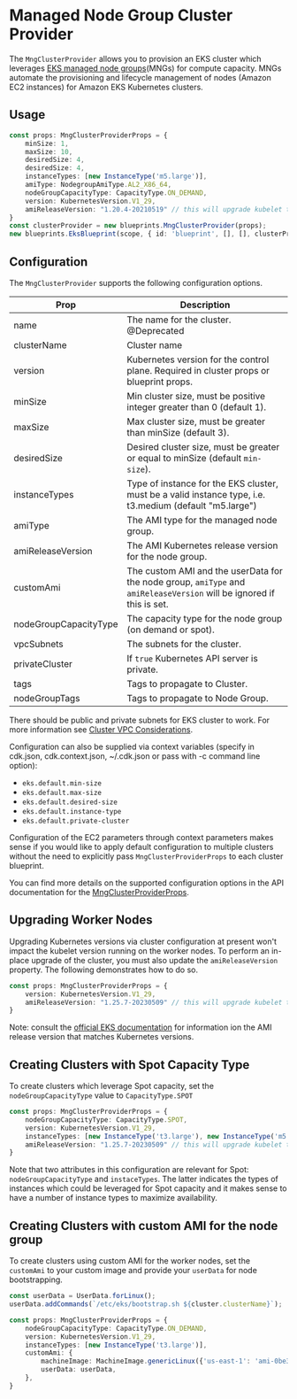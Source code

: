 # Managed Node Group Cluster Provider

The `MngClusterProvider` allows you to provision an EKS cluster which leverages [EKS managed node groups](https://docs.aws.amazon.com/eks/latest/userguide/managed-node-groups.html)(MNGs) for compute capacity. MNGs automate the provisioning and lifecycle management of nodes (Amazon EC2 instances) for Amazon EKS Kubernetes clusters.

## Usage 

```typescript
const props: MngClusterProviderProps = {
    minSize: 1,
    maxSize: 10,
    desiredSize: 4,
    desiredSize: 4,    
    instanceTypes: [new InstanceType('m5.large')],
    amiType: NodegroupAmiType.AL2_X86_64,
    nodeGroupCapacityType: CapacityType.ON_DEMAND,
    version: KubernetesVersion.V1_29,
    amiReleaseVersion: "1.20.4-20210519" // this will upgrade kubelet to 1.20.4
}
const clusterProvider = new blueprints.MngClusterProvider(props);
new blueprints.EksBlueprint(scope, { id: 'blueprint', [], [], clusterProvider });
```

## Configuration

The `MngClusterProvider` supports the following configuration options. 

| Prop                  | Description |
|-----------------------|-------------|
| name                  | The name for the cluster. @Deprecated
| clusterName           | Cluster name
| version               | Kubernetes version for the control plane. Required in cluster props or blueprint props.
| minSize               | Min cluster size, must be positive integer greater than 0 (default 1).
| maxSize               | Max cluster size, must be greater than minSize (default 3).
| desiredSize           | Desired cluster size, must be greater or equal to minSize (default `min-size`).
| instanceTypes         | Type of instance for the EKS cluster, must be a valid instance type, i.e. t3.medium (default "m5.large")
| amiType               | The AMI type for the managed node group.
| amiReleaseVersion     | The AMI Kubernetes release version for the node group.
| customAmi             | The custom AMI and the userData for the node group, `amiType` and `amiReleaseVersion` will be ignored if this is set.
| nodeGroupCapacityType | The capacity type for the node group (on demand or spot).
| vpcSubnets            | The subnets for the cluster.
| privateCluster        | If `true` Kubernetes API server is private.
| tags                  | Tags to propagate to Cluster.
| nodeGroupTags         | Tags to propagate to Node Group. 

There should be public and private subnets for EKS cluster to work. For more information see [Cluster VPC Considerations](https://docs.aws.amazon.com/eks/latest/userguide/network_reqs.html).

Configuration can also be supplied via context variables (specify in cdk.json, cdk.context.json, ~/.cdk.json or pass with -c command line option):

- `eks.default.min-size`
- `eks.default.max-size` 
- `eks.default.desired-size`
- `eks.default.instance-type` 
- `eks.default.private-cluster`

Configuration of the EC2 parameters through context parameters makes sense if you would like to apply default configuration to multiple clusters without the need to explicitly pass `MngClusterProviderProps` to each cluster blueprint.

You can find more details on the supported configuration options in the API documentation for the [MngClusterProviderProps](../api/interfaces/clusters.MngClusterProviderProps.html).

## Upgrading Worker Nodes

Upgrading Kubernetes versions via cluster configuration at present won't impact the kubelet version running on the worker nodes. To perform an in-place upgrade of the cluster, you must also update the `amiReleaseVersion` property. The following demonstrates how to do so.

```typescript
const props: MngClusterProviderProps = {
    version: KubernetesVersion.V1_29,
    amiReleaseVersion: "1.25.7-20230509" // this will upgrade kubelet to 1.25
}
```

Note: consult the [official EKS documentation](https://docs.aws.amazon.com/eks/latest/userguide/eks-linux-ami-versions.html) for information ion the AMI release version that matches Kubernetes versions.

## Creating Clusters with Spot Capacity Type

To create clusters which leverage Spot capacity, set the `nodeGroupCapacityType` value to `CapacityType.SPOT`

```typescript
const props: MngClusterProviderProps = {
    nodeGroupCapacityType: CapacityType.SPOT,
    version: KubernetesVersion.V1_29,
    instanceTypes: [new InstanceType('t3.large'), new InstanceType('m5.large')],
    amiReleaseVersion: "1.25.7-20230509" // this will upgrade kubelet to 1.25
}
```

Note that two attributes in this configuration are relevant for Spot: `nodeGroupCapacityType` and `instaceTypes`. The latter indicates the types of instances which could be leveraged for Spot capacity and it makes sense to have a number of instance types to maximize availability.

## Creating Clusters with custom AMI for the node group

To create clusters using custom AMI for the worker nodes, set the `customAmi` to your custom image and provide your `userData` for node bootstrapping. 

```typescript
const userData = UserData.forLinux();
userData.addCommands(`/etc/eks/bootstrap.sh ${cluster.clusterName}`);

const props: MngClusterProviderProps = {
    nodeGroupCapacityType: CapacityType.ON_DEMAND,
    version: KubernetesVersion.V1_29,
    instanceTypes: [new InstanceType('t3.large')],
    customAmi: {
        machineImage: MachineImage.genericLinux({'us-east-1': 'ami-0be34337b485b2609'}),
        userData: userData,
    },
}
```
